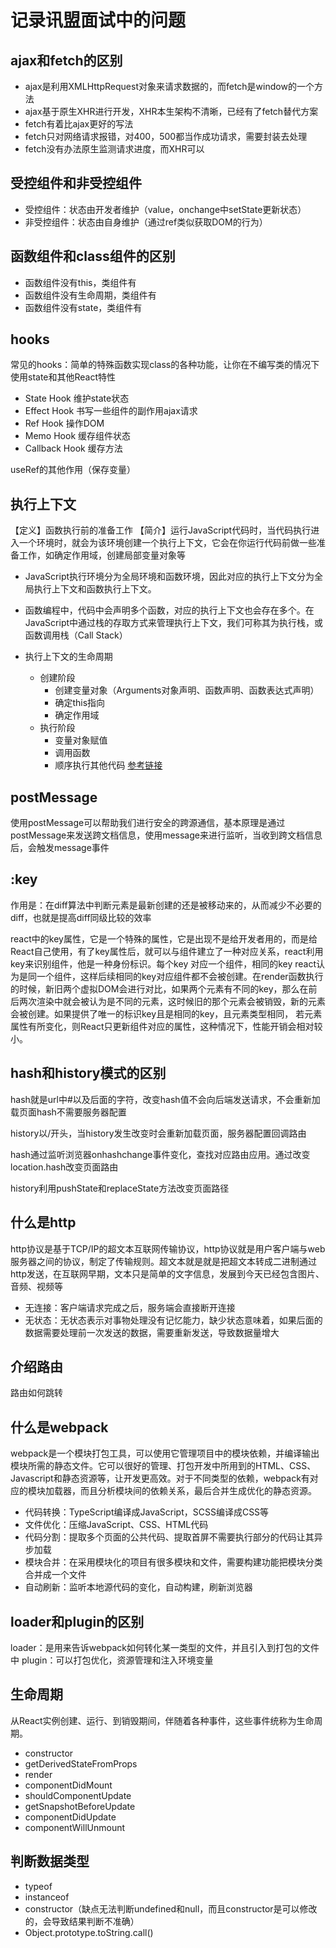 # 记录讯盟面试中的问题

## ajax和fetch的区别
+ ajax是利用XMLHttpRequest对象来请求数据的，而fetch是window的一个方法
+ ajax基于原生XHR进行开发，XHR本生架构不清晰，已经有了fetch替代方案
+ fetch有着比ajax更好的写法
+ fetch只对网络请求报错，对400，500都当作成功请求，需要封装去处理
+ fetch没有办法原生监测请求进度，而XHR可以

## 受控组件和非受控组件
+ 受控组件：状态由开发者维护（value，onchange中setState更新状态）
+ 非受控组件：状态由自身维护（通过ref类似获取DOM的行为）

## 函数组件和class组件的区别
+ 函数组件没有this，类组件有
+ 函数组件没有生命周期，类组件有
+ 函数组件没有state，类组件有

## hooks
常见的hooks：简单的特殊函数实现class的各种功能，让你在不编写类的情况下使用state和其他React特性
+ State Hook 维护state状态
+ Effect Hook 书写一些组件的副作用ajax请求
+ Ref Hook 操作DOM
+ Memo Hook 缓存组件状态
+ Callback Hook 缓存方法

useRef的其他作用（保存变量）

## 执行上下文
【定义】函数执行前的准备工作
【简介】运行JavaScript代码时，当代码执行进入一个环境时，就会为该环境创建一个执行上下文，它会在你运行代码前做一些准备工作，如确定作用域，创建局部变量对象等

+ JavaScript执行环境分为全局环境和函数环境，因此对应的执行上下文分为全局执行上下文和函数执行上下文。
+ 函数编程中，代码中会声明多个函数，对应的执行上下文也会存在多个。在JavaScript中通过栈的存取方式来管理执行上下文，我们可称其为执行栈，或函数调用栈（Call Stack）
+ 执行上下文的生命周期
    
    + 创建阶段
        + 创建变量对象（Arguments对象声明、函数声明、函数表达式声明）
        + 确定this指向
        + 确定作用域
    + 执行阶段 
        + 变量对象赋值
        + 调用函数
        + 顺序执行其他代码
[参考链接](https://www.cnblogs.com/yanjianjiang/p/13952739.html)

## postMessage
使用postMessage可以帮助我们进行安全的跨源通信，基本原理是通过postMessage来发送跨文档信息，使用message来进行监听，当收到跨文档信息后，会触发message事件

## :key
作用是：在diff算法中判断元素是最新创建的还是被移动来的，从而减少不必要的diff，也就是提高diff同级比较的效率

react中的key属性，它是一个特殊的属性，它是出现不是给开发者用的，而是给React自己使用，有了key属性后，就可以与组件建立了一种对应关系，react利用key来识别组件，他是一种身份标识。每个key 对应一个组件，相同的key react认为是同一个组件，这样后续相同的key对应组件都不会被创建。在render函数执行的时候，新旧两个虚拟DOM会进行对比，如果两个元素有不同的key，那么在前后两次渲染中就会被认为是不同的元素，这时候旧的那个元素会被销毁，新的元素会被创建。如果提供了唯一的标识key且是相同的key，且元素类型相同， 若元素属性有所变化，则React只更新组件对应的属性，这种情况下，性能开销会相对较小。

## hash和history模式的区别
hash就是url中#以及后面的字符，改变hash值不会向后端发送请求，不会重新加载页面hash不需要服务器配置

history以/开头，当history发生改变时会重新加载页面，服务器配置回调路由

hash通过监听浏览器onhashchange事件变化，查找对应路由应用。通过改变location.hash改变页面路由

history利用pushState和replaceState方法改变页面路径

## 什么是http
http协议是基于TCP/IP的超文本互联网传输协议，http协议就是用户客户端与web服务器之间的协议，制定了传输规则。超文本就是就是把超文本转成二进制通过http发送，在互联网早期，文本只是简单的文字信息，发展到今天已经包含图片、音频、视频等

+ 无连接：客户端请求完成之后，服务端会直接断开连接
+ 无状态：无状态表示对事物处理没有记忆能力，缺少状态意味着，如果后面的数据需要处理前一次发送的数据，需要重新发送，导致数据量增大


## 介绍路由
路由如何跳转

## 什么是webpack
webpack是一个模块打包工具，可以使用它管理项目中的模块依赖，并编译输出模块所需的静态文件。它可以很好的管理、打包开发中所用到的HTML、CSS、Javascript和静态资源等，让开发更高效。对于不同类型的依赖，webpack有对应的模块加载器，而且分析模块间的依赖关系，最后合并生成优化的静态资源。

+ 代码转换：TypeScript编译成JavaScript，SCSS编译成CSS等
+ 文件优化：压缩JavaScript、CSS、HTML代码
+ 代码分割：提取多个页面的公共代码、提取首屏不需要执行部分的代码让其异步加载
+ 模块合并：在采用模块化的项目有很多模块和文件，需要构建功能把模块分类合并成一个文件
+ 自动刷新：监听本地源代码的变化，自动构建，刷新浏览器

## loader和plugin的区别
loader：是用来告诉webpack如何转化某一类型的文件，并且引入到打包的文件中
plugin：可以打包优化，资源管理和注入环境变量

## 生命周期
从React实例创建、运行、到销毁期间，伴随着各种事件，这些事件统称为生命周期。
+ constructor
+ getDerivedStateFromProps
+ render
+ componentDidMount
+ shouldComponentUpdate
+ getSnapshotBeforeUpdate
+ componentDidUpdate
+ componentWillUnmount

## 判断数据类型
+ typeof
+ instanceof
+ constructor（缺点无法判断undefined和null，而且constructor是可以修改的，会导致结果判断不准确）
+ Object.prototype.toString.call()